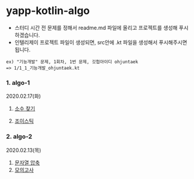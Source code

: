 # yapp-kotlin-algo
- 스터디 시간 전 문제를 정해서 readme.md 파일에 올리고 프로젝트를 생성해 푸시 하겠습니다.
- 인텔리제이 프로젝트 파일이 생성되면, src안에 .kt 파일을 생성해서 푸시해주시면 됩니다.
```
ex) "기능개발" 문제, 1회차, 1번 문제, 깃헙아이디 ohjuntaek  
=> 1/1_1_기능개발_ohjuntaek.kt
```

### 1. algo-1 
2020.02.17(화)

1. [소수 찾기](https://www.welcomekakao.com/learn/courses/30/lessons/42839?language=kotlin)

2. [조이스틱](https://programmers.co.kr/learn/courses/30/lessons/42860?language=kotlin)

### 2. algo-2
2020.02.13(목)

1. [문자열 압축](https://programmers.co.kr/learn/courses/30/lessons/60057)
2. [모의고사](https://programmers.co.kr/learn/courses/30/lessons/42840)